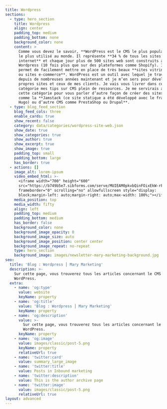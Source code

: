 ```yaml
---
title: Wordpress
sections:
  - type: hero_section
    title: Wordpress
    align: center
    padding_top: medium
    padding_bottom: none
    background_color: none
    content: >
      Comme vous devez le savoir, **WordPress est le CMS le plus populaire** et
      le plus utilisé au monde. Il représente **34 % de tous les sites sur
      internet** et chaque jour plus de 500 sites web sont construits avec
      Wordpress (10 fois plus que sur des plateformes comme Shopify). Il vous
      permet de facilement mettre en place de très beaux **sites vitrine, blogs
      ou sites e-commerce**. WordPress est un outil avec lequel je travaille
      depuis de nombreuses années maintenant et je m’en sers pour développer mes
      propres sites et ceux de mes clients. Je vais vous livrer dans cette
      catégorie mes tips sur CMS plein de ressources. Je me servirais aussi de
      cette catégorie pour vous parler d’autre façon de créer des sites web
      comme la **Jamstack (ce site statique a été développé avec le framework
      Hugo) ou d’autre CMS comme PrestaShop ou Drupal**.
  - type: blog_feed_section
    blog_feed_cols: three
    enable_cards: true
    show_recent: false
    category: data/categories/wordpress-site-web.json
    show_date: true
    show_categories: true
    show_author: true
    show_excerpt: true
    show_image: true
    padding_top: small
    padding_bottom: large
    has_border: true
  - actions: []
    image_alt: lorem-ipsum
    video_embed_html: >-
      <iframe width="700" height="600"
      src="https://b749b5e7.sibforms.com/serve/MUIEAM0pkvbQinFOixEkW-rF_LkKDOef_kUfJGtk7R9-UfYGPAJ_DiiVnVBksDThZYDqnmeVL4MnotsgclA_AehybCmA3NKcWHLbbvdkKvG0n34T7OuHuIsL2dj3-o197_s8hEpdP9x5L2dDoMQzA-iDTR8VKjJg43Ng3XjNLA8_kzDtFQqaWLGl0KlowvrzGYQ-eObrny3EASDU"
      frameborder="0" scrolling="no" allowfullscreen style="display:
      block;margin-left: auto;margin-right: auto;max-width: 100%;"></iframe>
    media_position: top
    media_width: fifty
    align: left
    padding_top: medium
    padding_bottom: medium
    has_border: false
    background_color: none
    background_image_opacity: 0
    background_image_size: auto
    background_image_position: center center
    background_image_repeat: no-repeat
    type: hero_section
    background_image: images/newsletter-mary-marketing-background.jpg
seo:
  title: 'Blog : Wordpress ⎮ Mary Marketing'
  description: >-
    Sur cette page, vous trouverez tous les articles concernant le CMS
    WordPress. 
  extra:
    - name: 'og:type'
      value: website
      keyName: property
    - name: 'og:title'
      value: 'Blog : Wordpress ⎮ Mary Marketing'
      keyName: property
    - name: 'og:description'
      value: >-
        Sur cette page, vous trouverez tous les articles concernant le CMS
        WordPress. 
      keyName: property
    - name: 'og:image'
      value: images/classic/post-5.png
      keyName: property
      relativeUrl: true
    - name: 'twitter:card'
      value: summary_large_image
    - name: 'twitter:title'
      value: Posts in Inbound marketing
    - name: 'twitter:description'
      value: This is the author archive page
    - name: 'twitter:image'
      value: images/classic/post-5.png
      relativeUrl: true
layout: advanced
---
```

